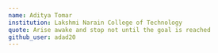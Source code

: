 ```yaml
---
name: Aditya Tomar
institution: Lakshmi Narain College of Technology
quote: Arise awake and stop not until the goal is reached
github_user: adad20
---
```

